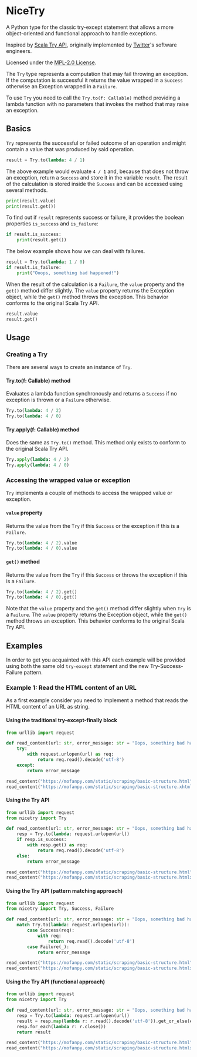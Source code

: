 # NiceTry
A Python type for the classic try-except statement that allows a more object-oriented and functional approach to handle exceptions.

Inspired by [Scala Try API](https://www.scala-lang.org/api/current/scala/util/Try.html), originally implemented by [Twitter](https://twitter.com/)'s software engineers.

Licensed under the [MPL-2.0 License](https://opensource.org/licenses/MPL-2.0).

The `Try` type represents a computation that may fail throwing an exception. If the computation is successful it returns the value wrapped in a `Success` otherwise an Exception wrapped in a `Failure`.

To use `Try` you need to call the `Try.to(f: Callable)` method providing a lambda function with no parameters that invokes the method that may raise an exception.

## Basics
`Try` represents the successful or failed outcome of an operation and might contain a value that was produced by said operation.

```python
result = Try.to(lambda: 4 / 1)
```

The above example would evaluate `4 / 1` and, because that does not throw an exception, return a `Success` and store it in the variable `result`. The result of the calculation is stored inside the `Success` and can be accessed using several methods.

```python
print(result.value)
print(result.get())
```

To find out if `result` represents success or failure, it provides the boolean properties `is_success` and `is_failure`:

```python
if result.is_success:
    print(result.get())
```

The below example shows how we can deal with failures.

```python
result = Try.to(lambda: 1 / 0)
if result.is_failure:
    print("Ooops, something bad happened!")
```

When the result of the calculation is a `Failure`, the `value` property and the `get()` method differ slightly. The `value` property returns the Exception object, while the `get()` method throws the exception. This behavior conforms to the original Scala Try API.

```python
result.value
result.get()
```

## Usage

### Creating a Try
There are several ways to create an instance of `Try`.

#### Try.to(f: Callable) method
Evaluates a lambda function synchronously and returns a `Success` if no exception is thrown or a `Failure` otherwise.

```python
Try.to(lambda: 4 / 2)
Try.to(lambda: 4 / 0)
```

#### Try.apply(f: Callable) method
Does the same as `Try.to()` method. This method only exists to conform to the original Scala Try API.

```python
Try.apply(lambda: 4 / 2)
Try.apply(lambda: 4 / 0)
```

### Accessing the wrapped value or exception
`Try` implements a couple of methods to access the wrapped value or exception.

#### `value` property
Returns the value from the `Try` if this `Success` or the exception if this is a `Failure`.

```python
Try.to(lambda: 4 / 2).value
Try.to(lambda: 4 / 0).value
```

#### `get()` method
Returns the value from the `Try` if this `Success` or throws the exception if this is a `Failure`.

```python
Try.to(lambda: 4 / 2).get()
Try.to(lambda: 4 / 0).get()
```

Note that the `value` property and the `get()` method differ slightly when `Try` is a `Failure`. The `value` property returns the Exception object, while the `get()` method throws an exception. This behavior conforms to the original Scala Try API.

## Examples
In order to get you acquainted with this API each example will be provided using both the same old `try-except` statement and the new Try-Success-Failure pattern.

### Example 1: Read the HTML content of an URL ###
As a first example consider you need to implement a method that reads the HTML content of an URL as string.

#### Using the traditional try-except-finally block ####
```python
from urllib import request

def read_content(url: str, error_message: str = "Oops, something bad happened!") -> str:
    try:
        with request.urlopen(url) as req:
            return req.read().decode('utf-8')
    except:
        return error_message

read_content("https://mofanpy.com/static/scraping/basic-structure.html")
read_content("https://mofanpy.com/static/scraping/basic-structure.xhtml")
```

#### Using the Try API ####
```python
from urllib import request
from nicetry import Try

def read_content(url: str, error_message: str = "Oops, something bad happened!") -> str:
    resp = Try.to(lambda: request.urlopen(url))
    if resp.is_success:
        with resp.get() as req:
            return req.read().decode('utf-8')
    else:
        return error_message

read_content("https://mofanpy.com/static/scraping/basic-structure.html")
read_content("https://mofanpy.com/static/scraping/basic-structure.htmlx")
```

#### Using the Try API (pattern matching approach) ####
```python
from urllib import request
from nicetry import Try, Success, Failure

def read_content(url: str, error_message: str = "Oops, something bad happened!") -> str:
    match Try.to(lambda: request.urlopen(url)):
        case Success(req):
            with req:
                return req.read().decode('utf-8')
        case Failure(_):
            return error_message

read_content("https://mofanpy.com/static/scraping/basic-structure.html")
read_content("https://mofanpy.com/static/scraping/basic-structure.htmlx")
```

#### Using the Try API (functional approach) ####
```python
from urllib import request
from nicetry import Try

def read_content(url: str, error_message: str = "Oops, something bad happened!") -> str:
    resp = Try.to(lambda: request.urlopen(url))
    result = resp.map(lambda r: r.read().decode('utf-8')).get_or_else(error_message)
    resp.for_each(lambda r: r.close())
    return result

read_content("https://mofanpy.com/static/scraping/basic-structure.html")
read_content("https://mofanpy.com/static/scraping/basic-structure.htmlx")
```

